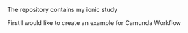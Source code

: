 The repository contains my ionic study

First I would like to create an example for Camunda Workflow